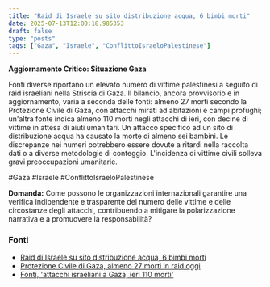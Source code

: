 ```yaml
---
title: "Raid di Israele su sito distribuzione acqua, 6 bimbi morti"
date: 2025-07-13T12:00:18.985353
draft: false
type: "posts"
tags: ["Gaza", "Israele", "ConflittoIsraeloPalestinese"]
---
```


**Aggiornamento Critico: Situazione Gaza**

Fonti diverse riportano un elevato numero di vittime palestinesi a seguito di raid israeliani nella Striscia di Gaza.  Il bilancio, ancora provvisorio e in aggiornamento, varia a seconda delle fonti:  almeno 27 morti secondo la Protezione Civile di Gaza, con attacchi mirati ad abitazioni e campi profughi;  un'altra fonte indica almeno 110 morti negli attacchi di ieri, con decine di vittime in attesa di aiuti umanitari.  Un attacco specifico ad un sito di distribuzione acqua ha causato la morte di almeno sei bambini. Le discrepanze nei numeri potrebbero essere dovute a ritardi nella raccolta dati o a diverse metodologie di conteggio.  L'incidenza di vittime civili solleva gravi preoccupazioni umanitarie.

#Gaza #Israele #ConflittoIsraeloPalestinese


**Domanda:** Come possono le organizzazioni internazionali garantire una verifica indipendente e trasparente del numero delle vittime e delle circostanze degli attacchi, contribuendo a mitigare la polarizzazione narrativa e a promuovere la responsabilità?


### Fonti
- [Raid di Israele su sito distribuzione acqua, 6 bimbi morti](https://www.ansa.it/sito/notizie/topnews/2025/07/13/raid-di-israele-su-sito-distribuzione-acqua-6-bimbi-morti_fc7c3468-a154-4b2e-bb5e-201f70270e44.html)
- [Protezione Civile di Gaza, almeno 27 morti in raid oggi](https://www.ansa.it/sito/notizie/topnews/2025/07/13/protezione-civile-di-gaza-almeno-27-morti-in-raid-oggi_f99e9803-2494-4ebc-93f0-9ee7c4c9f380.html)
- [Fonti, 'attacchi israeliani a Gaza, ieri 110 morti'](https://www.ansa.it/sito/notizie/topnews/2025/07/13/fonti-attacchi-israeliani-a-gaza-ieri-110-morti_3d07ee15-6a6d-4fd7-95c0-c8007f4afeea.html)
